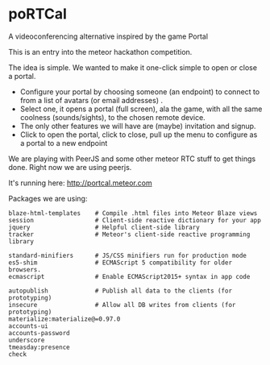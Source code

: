 # poRTCal

A videoconferencing alternative inspired by the game Portal

This is an entry into the meteor hackathon competition.

The idea is simple.  We wanted to make it one-click simple to open or close a portal.

* Configure your portal by choosing someone (an endpoint) to connect to from a list of avatars (or email addresses) .
* Select one, it opens a portal (full screen), ala the game, with all the same coolness (sounds/sights), to the chosen remote device.
* The only other features we will have are (maybe) invitation and signup.
* Click to open the portal, click to close, pull up the menu to configure as a portal to a new endpoint

We are playing with PeerJS and some other meteor RTC stuff to get things done.  Right now we are using peerjs.

It's running here: http://portcal.meteor.com

Packages we are using:
```
blaze-html-templates    # Compile .html files into Meteor Blaze views
session                 # Client-side reactive dictionary for your app
jquery                  # Helpful client-side library
tracker                 # Meteor's client-side reactive programming library

standard-minifiers      # JS/CSS minifiers run for production mode
es5-shim                # ECMAScript 5 compatibility for older browsers.
ecmascript              # Enable ECMAScript2015+ syntax in app code

autopublish             # Publish all data to the clients (for prototyping)
insecure                # Allow all DB writes from clients (for prototyping)
materialize:materialize@=0.97.0
accounts-ui
accounts-password
underscore
tmeasday:presence
check
```
